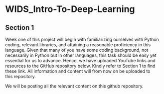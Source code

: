 # WIDS_Intro-To-Deep-Learning

## Section 1
Week one of this project will begin with familiarizing ourselves with Python coding, relevant libraries, and attaining a reasonable proficiency in this language. Given that many of you have some coding background, not necessarily in Python but in other languages, this task should be easy yet essential for us to advance. Hence, we have uploaded YouTube links and resources to the GitHub repository below.  Kindly refer to Section 1 to find these link. All  information and content will from now on be uploaded to this repository.

We will be posting all the relevant content on this github repository. 
